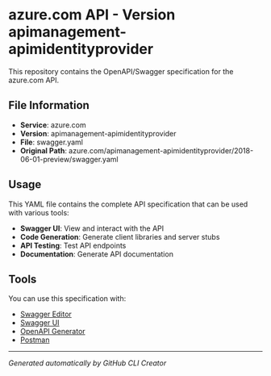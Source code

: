 # azure.com API - Version apimanagement-apimidentityprovider

This repository contains the OpenAPI/Swagger specification for the azure.com API.

## File Information

- **Service**: azure.com
- **Version**: apimanagement-apimidentityprovider
- **File**: swagger.yaml
- **Original Path**: azure.com/apimanagement-apimidentityprovider/2018-06-01-preview/swagger.yaml

## Usage

This YAML file contains the complete API specification that can be used with various tools:

- **Swagger UI**: View and interact with the API
- **Code Generation**: Generate client libraries and server stubs
- **API Testing**: Test API endpoints
- **Documentation**: Generate API documentation

## Tools

You can use this specification with:

- [Swagger Editor](https://editor.swagger.io/)
- [Swagger UI](https://swagger.io/tools/swagger-ui/)
- [OpenAPI Generator](https://openapi-generator.tech/)
- [Postman](https://www.postman.com/)

---

*Generated automatically by GitHub CLI Creator*
